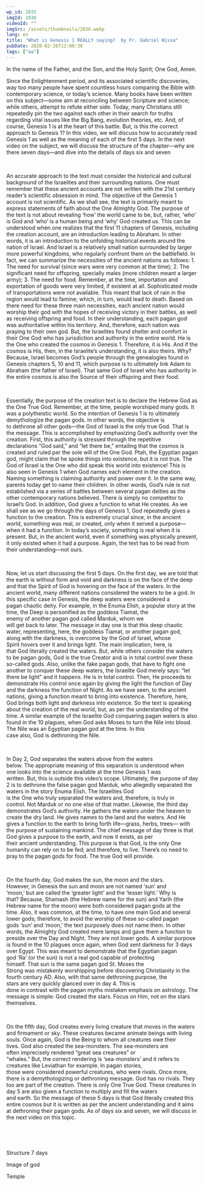 ```yaml
---
wp_id: 2035
imgId: 2036
videoId: ""
imgSrc: /assets/thumbnails/2036.webp
lang: en
title: "What is Genesis 1 REALLY saying?  by Fr. Gabriel Wissa"
pubDate: 2020-02-26T12:00:30
tags: ["aa"]
---
```


<!-- page: 6 -->

<p>In the name of the Father, and the Son, and the Holy Spirit; One God, Amen.</p>
<p>Since the Enlightenment period, and its associated scientific discoveries, way too many people have spent countless hours comparing the Bible with contemporary science, or today’s science. Many books have been written on this subject—some aim at reconciling between Scripture and science; while others, attempt to refute either side. Today, many Christians still repeatedly pin the two against each other in their search for truths regarding vital issues like the Big Bang, evolution theories, etc. And, of course, Genesis 1 is at the heart of this battle. But, is this the correct approach to Genesis 1? In this video, we will discuss how to accurately read Genesis 1 as well as the meaning of each of the first 5 days. In the next video on the subject, we will discuss the structure of the chapter—why are there seven days—and dive into the details of days six and seven</p>
<p>&nbsp;</p>
<p><span data-contrast="auto">An accurate approach to the text must consider the historical and cultural background of the Israelites and their surrounding nations. One must remember that these ancient accounts are not written with the 21</span><span data-contrast="auto">st</span><span data-contrast="auto"> century reader’s scientific obsession in mind. The objective of the Genesis 1 account is not scientific. As we shall see, the text is primarily meant to express statements of faith about the One Almighty God. The purpose of the text is not about revealing ‘how’ the world came to be, but, rather, ‘who’ is God and ‘who’ is a human being and ‘why’ God created us. This can be understood when one realizes that the first 11 chapters of Genesis, including the creation account, are an introduction leading to Abraham. In other words, it is an introduction to the unfolding historical events around the nation of Israel. And Israel is a relatively small nation surrounded by larger more powerful kingdoms, who regularly confront them on the battlefield. In fact, we can summarize the necessities of the ancient nations as follows: 1. The need for survival (since wars were very common at the time); 2. The significant need for offspring, specially males (more children meant a larger army); 3. The need for food. Remember, at the time, importation and exportation of goods were very limited, if existent at all. Sophisticated mode of transportations </span><span data-contrast="auto">were</span><span data-contrast="auto"> not available. This meant that lack of rain in the region would lead to </span><span data-contrast="auto">famine;</span><span data-contrast="auto"> which, in turn, would lead to death. Based on there need for these three main necessities, each ancient nation would worship their god with the hopes of receiving victory in their battles, as well as receiving offspring and food. In their understanding, each pagan god was authoritative within his territory. And, therefore, each nation was praying to their own god. </span><span data-contrast="auto">But,</span><span data-contrast="auto"> the Israelites found shelter and comfort in their One God who has jurisdiction and authority in the entire world. He is the One who created the cosmos in Genesis 1. Therefore, it is His. And if the cosmos is His, then, in the Israelite’s understanding, it is also theirs. Why? Because, Israel becomes God’s people through the genealogies found in Genesis chapters 5, 10 and 11, which purpose is to ultimately link Adam to Abraham (the father of Israel). That same God of Israel who has authority in the entire cosmos is also the Source of their offspring and their food. </span><span data-ccp-props="{&quot;201341983&quot;:0,&quot;335559739&quot;:200,&quot;335559740&quot;:276}" data-wac-het="1"> </span></p>
<p><span data-ccp-props="{&quot;201341983&quot;:0,&quot;335559739&quot;:200,&quot;335559740&quot;:276}" data-wac-het="1"> </span></p>
<p><span data-contrast="auto">Essentially, the purpose of the creation text is to declare the Hebrew God as the One True God. </span><span data-contrast="auto">Remember, at the time, people worshiped many gods. It was a polytheistic world.</span><span data-contrast="auto"> </span><span data-contrast="auto">So</span><span data-contrast="auto"> the</span><span data-contrast="auto"> intention </span><span data-contrast="auto">of Genesis 1 </span><span data-contrast="auto">is </span><span data-contrast="auto">to </span><span data-contrast="auto">ultimately demythologize the pagan </span><span data-contrast="auto">gods. In other words, </span><span data-contrast="auto">the</span><span data-contrast="auto"> objective is to</span><span data-contrast="auto"> </span><span data-contrast="auto">dethrone </span><span data-contrast="auto">all other</span><span data-contrast="auto"> gods</span><span data-contrast="auto">—the God of Israel is the only true God</span><span data-contrast="auto">.</span><span data-contrast="auto"> That is the message.</span><span data-contrast="auto"> Th</span><span data-contrast="auto">is </span><span data-contrast="auto">is accomplished by emphasizing God’s authority over the creation. First, this authority is stressed through the repetitive declaration</span><span data-contrast="auto">s</span><span data-contrast="auto"> “God said,” </span><span data-contrast="auto">and “let</span><span data-contrast="auto"> there be,” </span><span data-contrast="auto">entailing that the cosmos is created and ruled per the sole will of the One God.</span><span data-contrast="auto"> </span><span data-contrast="auto">Ptah, the </span><span data-contrast="auto">Egyptian pagan god</span><span data-contrast="auto">,</span><span data-contrast="auto"> might </span><span data-contrast="auto">claim</span><span data-contrast="auto"> that </span><span data-contrast="auto">he spoke things into existence, but </span><span data-contrast="auto">it is</span><span data-contrast="auto"> not true.</span><span data-contrast="auto"> The God of Israel </span><span data-contrast="auto">is the One who </span><span data-contrast="auto">did</span><span data-contrast="auto"> speak this world into existence</span><span data-contrast="auto">! </span><span data-contrast="auto">This is also</span><span data-contrast="auto"> seen</span><span data-contrast="auto"> </span><span data-contrast="auto">in Genesis 1</span><span data-contrast="auto"> when God names </span><span data-contrast="auto">each element </span><span data-contrast="auto">in</span><span data-contrast="auto"> the creation. Naming something is claiming authority and power over it. </span><span data-contrast="auto">In the </span><span data-contrast="auto">same way, parents today get to name their children. </span><span data-contrast="auto">In other words, God’s rule is not established via a series of battles between several pagan deities as the other contemporary nations believed. There is simply no competitor</span><span data-contrast="auto"> to Israel’s God</span><span data-contrast="auto">.</span><span data-contrast="auto"> In addition,</span><span data-contrast="auto"> God gives a function to what He creates.</span><span data-contrast="auto"> As we shall see as we go through the days of Genesis </span><span data-contrast="auto">1</span><span data-contrast="auto">, </span><span data-contrast="auto">God </span><span data-contrast="auto">repeatedly gives a function to the creation. This is extremely crucial </span><span data-contrast="auto">since</span><span data-contrast="auto">, in the ancient world, </span><span data-contrast="auto">something was </span><span data-contrast="auto">real, or created, only when it served a purpose</span><span data-contrast="auto">—when it had a function</span><span data-contrast="auto">. </span><span data-contrast="auto">In today’s society</span><span data-contrast="auto">, something is real when </span><span data-contrast="auto">it is present.</span><span data-contrast="auto"> But</span><span data-contrast="auto">, in the ancient world, even if something was physically present, it only exist</span><span data-contrast="auto">ed</span><span data-contrast="auto"> </span><span data-contrast="auto">when it ha</span><span data-contrast="auto">d</span><span data-contrast="auto"> a purpose. Again, the text </span><span data-contrast="auto">has to</span><span data-contrast="auto"> be read from the</span><span data-contrast="auto">ir</span><span data-contrast="auto"> </span><span data-contrast="auto">understanding</span><span data-contrast="auto">—not </span><span data-contrast="auto">ours.</span><span data-contrast="auto"> </span><span data-ccp-props="{&quot;201341983&quot;:0,&quot;335559739&quot;:200,&quot;335559740&quot;:276}" data-wac-het="1"> </span></p>
<p><span data-ccp-props="{&quot;201341983&quot;:0,&quot;335559739&quot;:200,&quot;335559740&quot;:276}" data-wac-het="1"> </span></p>
<p><span data-contrast="auto">Now, let us start </span><span data-contrast="auto">discussing the first 5 days. </span><span data-contrast="auto">On the first day, we are told that the earth is without form</span><span data-contrast="auto"> </span><span data-contrast="auto">and void and darkness </span><span data-contrast="auto">is</span><span data-contrast="auto"> on the face of the deep and that the Spirit of God is hovering on the face of the waters.</span><span data-contrast="auto"> In the ancient world, </span><span data-contrast="auto">many </span><span data-contrast="auto">different nations </span><span data-contrast="auto">considered the waters to be </span><span data-contrast="auto">a god. </span><span data-contrast="auto">In this specific case</span><span data-contrast="auto"> in Genesis</span><span data-contrast="auto">, t</span><span data-contrast="auto">he deep waters</span><span data-contrast="auto"> </span><span data-contrast="auto">were considered</span><span data-contrast="auto"> a pagan</span><span data-contrast="auto"> chaotic</span><span data-contrast="auto"> </span><span data-contrast="auto">deity</span><span data-contrast="auto">. </span><span data-contrast="auto">For example, i</span><span data-contrast="auto">n the </span><span data-contrast="auto">Enuma</span><span data-contrast="auto"> </span><span data-contrast="auto">Elish</span><span data-contrast="auto">, a popular</span><span data-contrast="auto"> </span><span data-contrast="auto">story</span><span data-contrast="auto"> at the time</span><span data-contrast="auto">, the Deep </span><span data-contrast="auto">is personified as the goddess Tiamat, the enemy </span><span data-contrast="auto">of </span><span data-contrast="auto">another </span><span data-contrast="auto">pagan god </span><span data-contrast="auto">called </span><span data-contrast="auto">Marduk</span><span data-contrast="auto">, </span><span data-contrast="auto">whom</span><span data-contrast="auto"> we will </span><span data-contrast="auto">get </span><span data-contrast="auto">back </span><span data-contrast="auto">to </span><span data-contrast="auto">later. </span><span data-contrast="auto">The message in day one is that </span><span data-contrast="auto">t</span><span data-contrast="auto">his deep </span><span data-contrast="auto">chaotic water</span><span data-contrast="auto">,</span><span data-contrast="auto"> </span><span data-contrast="auto">representing, here, the goddess Tiamat, or another pagan god, along </span><span data-contrast="auto">with </span><span data-contrast="auto">the </span><span data-contrast="auto">darkness</span><span data-contrast="auto">,</span><span data-contrast="auto"> </span><span data-contrast="auto">is overcome by the God of Israel, who</span><span data-contrast="auto">se Spirit</span><span data-contrast="auto"> </span><span data-contrast="auto">hovers over it</span><span data-contrast="auto"> and brings </span><span data-contrast="auto">light. </span><span data-contrast="auto">The main </span><span data-contrast="auto">implication</span><span data-contrast="auto">, here, is that </span><span data-contrast="auto">God</span><span data-contrast="auto"> literally created the waters. But, while others consider the waters to be pagan gods, God</span><span data-contrast="auto"> </span><span data-contrast="auto">is </span><span data-contrast="auto">the true Creator and is in </span><span data-contrast="auto">total control over </span><span data-contrast="auto">these so-called gods</span><span data-contrast="auto">. </span><span data-contrast="auto">Also, u</span><span data-contrast="auto">nlike the </span><span data-contrast="auto">fake </span><span data-contrast="auto">pagan gods, that </span><span data-contrast="auto">have to</span><span data-contrast="auto"> fight one another to conquer these deep waters, the Israelite </span><span data-contrast="auto">God </span><span data-contrast="auto">merely says</span><span data-contrast="auto">:</span><span data-contrast="auto"> </span><span data-contrast="auto">“let there be light”</span><span data-contrast="auto"> </span><span data-contrast="auto">and it </span><span data-contrast="auto">happens</span><span data-contrast="auto">. He is in total control.</span><span data-contrast="auto"> Then, He proceeds to demonstrate His control once again by </span><span data-contrast="auto">giving the light the function of Day and the darkness the function of Night. </span><span data-contrast="auto">As we have seen, </span><span data-contrast="auto">to the ancient nations, </span><span data-contrast="auto">giving a function</span><span data-contrast="auto"> </span><span data-contrast="auto">meant t</span><span data-contrast="auto">o bring into existence. </span><span data-contrast="auto">Therefore, h</span><span data-contrast="auto">e</span><span data-contrast="auto">re, God</span><span data-contrast="auto"> brings both </span><span data-contrast="auto">light and darkness </span><span data-contrast="auto">into existence.</span><span data-contrast="auto"> </span><span data-contrast="auto">So</span><span data-contrast="auto"> the text is speaking about the creation of the </span><span data-contrast="auto">real </span><span data-contrast="auto">world</span><span data-contrast="auto">, but, as per the understanding of the time.</span><span data-contrast="auto"> </span><span data-contrast="auto">A similar </span><span data-contrast="auto">example </span><span data-contrast="auto">of </span><span data-contrast="auto">the Israelite </span><span data-contrast="auto">God conquering </span><span data-contrast="auto">pagan waters is also found in the </span><span data-contrast="auto">10 plagues, when God asks Moses to </span><span data-contrast="auto">turn the Nile</span><span data-contrast="auto"> into blood. The Nile was an </span><span data-contrast="auto">Egyptian pagan god at the time</span><span data-contrast="auto">.</span><span data-contrast="auto"> </span><span data-contrast="auto">In this case</span><span data-contrast="auto"> also, </span><span data-contrast="auto">God </span><span data-contrast="auto">is </span><span data-contrast="auto">dethroning the Nile. </span><span data-ccp-props="{&quot;201341983&quot;:0,&quot;335559739&quot;:200,&quot;335559740&quot;:276}" data-wac-het="1"> </span></p>
<p><span data-ccp-props="{&quot;201341983&quot;:0,&quot;335559739&quot;:200,&quot;335559740&quot;:276}" data-wac-het="1"> </span></p>
<p><span data-contrast="auto">In Day 2, God separates the water</span><span data-contrast="auto">s above from the waters below. </span><span data-contrast="auto">The </span><span data-contrast="auto">appropriate</span><span data-contrast="auto"> meaning of this </span><span data-contrast="auto">separation </span><span data-contrast="auto">is understood when one </span><span data-contrast="auto">looks into</span><span data-contrast="auto"> the science </span><span data-contrast="auto">available</span><span data-contrast="auto"> at the time</span><span data-contrast="auto"> </span><span data-contrast="auto">Genesis 1 </span><span data-contrast="auto">was written. </span><span data-contrast="auto">But,</span><span data-contrast="auto"> this is outside </span><span data-contrast="auto">t</span><span data-contrast="auto">his video</span><span data-contrast="auto">’s scope</span><span data-contrast="auto">.</span><span data-contrast="auto"> </span><span data-contrast="auto">U</span><span data-contrast="auto">ltimately, the </span><span data-contrast="auto">purpose of day 2 </span><span data-contrast="auto">is to dethrone the </span><span data-contrast="auto">false</span><span data-contrast="auto"> </span><span data-contrast="auto">pagan god </span><span data-contrast="auto">Marduk</span><span data-contrast="auto">,</span><span data-contrast="auto"> who allegedly separated the waters</span><span data-contrast="auto"> in the </span><span data-contrast="auto">story </span><span data-contrast="auto">Enuma </span><span data-contrast="auto">Elish</span><span data-contrast="auto">. </span><span data-contrast="auto">The Israelites God is </span><span data-contrast="auto">the </span><span data-contrast="auto">One </span><span data-contrast="auto">who </span><span data-contrast="auto">truly </span><span data-contrast="auto">separated the waters and, therefore, is truly </span><span data-contrast="auto">in control</span><span data-contrast="auto">. </span><span data-contrast="auto">Not </span><span data-contrast="auto">Marduk</span><span data-contrast="auto"> or </span><span data-contrast="auto">no</span><span data-contrast="auto"> one else</span><span data-contrast="auto"> of that matter</span><span data-contrast="auto">.</span><span data-contrast="auto"> </span><span data-contrast="auto">Likewise, the third day demonstrates God’s authority. He gathers the waters under the heaven to create the dry land. He gives names to the land and the waters. And He gives </span><span data-contrast="auto">a function</span><span data-contrast="auto"> to the earth to bring forth life</span><span data-contrast="auto">—</span><span data-contrast="auto">grass, herbs, trees</span><span data-contrast="auto">—</span><span data-contrast="auto"> </span><span data-contrast="auto">with the purpose of </span><span data-contrast="auto">sustain</span><span data-contrast="auto">ing</span><span data-contrast="auto"> mankind. The chief message of day three is that God </span><span data-contrast="auto">g</span><span data-contrast="auto">ives</span><span data-contrast="auto"> a purpose to the earth, and now</span><span data-contrast="auto"> it exists</span><span data-contrast="auto">,</span><span data-contrast="auto"> as per their </span><span data-contrast="auto">ancient </span><span data-contrast="auto">understanding</span><span data-contrast="auto">.</span><span data-contrast="auto"> </span><span data-contrast="auto">This purpose is that </span><span data-contrast="auto">God, </span><span data-contrast="auto">is the </span><span data-contrast="auto">only </span><span data-contrast="auto">One humanity can rely on to be fed; and therefore, to live.</span><span data-contrast="auto"> </span><span data-contrast="auto">There’s no need to pray to the pagan gods for food. </span><span data-contrast="auto">The true God will provide. </span><span data-ccp-props="{&quot;201341983&quot;:0,&quot;335559739&quot;:200,&quot;335559740&quot;:276}" data-wac-het="1"> </span></p>
<p><span data-ccp-props="{&quot;201341983&quot;:0,&quot;335559739&quot;:200,&quot;335559740&quot;:276}" data-wac-het="1"> </span></p>
<p><span data-contrast="auto">On the fourth day, God makes the sun, the moon and the stars. However, </span><span data-contrast="auto">in</span><span data-contrast="auto"> Genesis </span><span data-contrast="auto">the sun and moon are not named</span><span data-contrast="auto"> ‘sun’ and ‘moon</span><span data-contrast="auto">,</span><span data-contrast="auto">’</span><span data-contrast="auto"> but </span><span data-contrast="auto">are called the </span><span data-contrast="auto">‘</span><span data-contrast="auto">greater light</span><span data-contrast="auto">’</span><span data-contrast="auto"> and the </span><span data-contrast="auto">‘</span><span data-contrast="auto">lesser light.</span><span data-contrast="auto">’</span><span data-contrast="auto"> </span><span data-contrast="auto">Why is that? </span><span data-contrast="auto">Because, Shamash (</span><span data-contrast="auto">the Hebrew name for </span><span data-contrast="auto">the </span><span data-contrast="auto">sun) and </span><span data-contrast="auto">Yarih</span><span data-contrast="auto"> (</span><span data-contrast="auto">the Hebrew name for </span><span data-contrast="auto">the </span><span data-contrast="auto">moon) were</span><span data-contrast="auto"> both</span><span data-contrast="auto"> </span><span data-contrast="auto">considered </span><span data-contrast="auto">pagan gods</span><span data-contrast="auto"> at the time</span><span data-contrast="auto">. </span><span data-contrast="auto">Also</span><span data-contrast="auto">, </span><span data-contrast="auto">it </span><span data-contrast="auto">was common</span><span data-contrast="auto">,</span><span data-contrast="auto"> </span><span data-contrast="auto">at the time</span><span data-contrast="auto">,</span><span data-contrast="auto"> to have one main God and several lower gods; t</span><span data-contrast="auto">herefore, </span><span data-contrast="auto">to avoid </span><span data-contrast="auto">the </span><span data-contrast="auto">worship of th</span><span data-contrast="auto">ese so-called pagan gods</span><span data-contrast="auto"> ‘sun’ and ‘moon</span><span data-contrast="auto">,</span><span data-contrast="auto">’</span><span data-contrast="auto"> the text </span><span data-contrast="auto">purposely </span><span data-contrast="auto">does not name them</span><span data-contrast="auto">. In other words, the Almighty God created mere lamps and gave them </span><span data-contrast="auto">a function</span><span data-contrast="auto"> to preside over the Day and Night</span><span data-contrast="auto">. They are not </span><span data-contrast="auto">lower </span><span data-contrast="auto">gods. </span><span data-contrast="auto">A similar purpose is found in the </span><span data-contrast="auto">10 plagues once again, when God sent darkness for 3 days over Egypt</span><span data-contrast="auto">. This was meant to demonstrate </span><span data-contrast="auto">that</span><span data-contrast="auto"> the Egyptian pagan god </span><span data-contrast="auto">‘</span><span data-contrast="auto">Ra</span><span data-contrast="auto">’</span><span data-contrast="auto"> </span><span data-contrast="auto">(or the sun) is not a </span><span data-contrast="auto">real </span><span data-contrast="auto">god</span><span data-contrast="auto"> capable of protecting himself</span><span data-contrast="auto">. </span><span data-contrast="auto">That </span><span data-contrast="auto">sun </span><span data-contrast="auto">is the same </span><span data-contrast="auto">pagan </span><span data-contrast="auto">god St. Moses the Strong </span><span data-contrast="auto">was </span><span data-contrast="auto">mistakenly</span><span data-contrast="auto"> worshipping</span><span data-contrast="auto"> before discovering Christianity</span><span data-contrast="auto"> </span><span data-contrast="auto">in the fourth century</span><span data-contrast="auto"> AD</span><span data-contrast="auto">. </span><span data-contrast="auto">Also, with th</span><span data-contrast="auto">at</span><span data-contrast="auto"> same </span><span data-contrast="auto">dethroning</span><span data-contrast="auto"> purpose, </span><span data-contrast="auto">the stars </span><span data-contrast="auto">are </span><span data-contrast="auto">very </span><span data-contrast="auto">quickly glanced over in </span><span data-contrast="auto">day 4</span><span data-contrast="auto">. This is done </span><span data-contrast="auto">in</span><span data-contrast="auto"> contrast</span><span data-contrast="auto"> </span><span data-contrast="auto">with </span><span data-contrast="auto">the </span><span data-contrast="auto">pagan </span><span data-contrast="auto">myths</span><span data-contrast="auto"> </span><span data-contrast="auto">mistaken</span><span data-contrast="auto"> </span><span data-contrast="auto">emphasis</span><span data-contrast="auto"> </span><span data-contrast="auto">on </span><span data-contrast="auto">astrology.</span><span data-contrast="auto"> The message</span><span data-contrast="auto"> is simple: God created the stars.</span><span data-contrast="auto"> </span><span data-contrast="auto">Focus on Him, not on the stars themselves.</span><span data-ccp-props="{&quot;201341983&quot;:0,&quot;335559739&quot;:200,&quot;335559740&quot;:276}" data-wac-het="1"> </span></p>
<p><span data-ccp-props="{&quot;201341983&quot;:0,&quot;335559739&quot;:200,&quot;335559740&quot;:276}" data-wac-het="1"> </span></p>
<p><span data-contrast="auto">On the fifth day, God creates every living creature that moves in the waters and firmament</span><span data-contrast="auto"> or sky</span><span data-contrast="auto">. These creatures became animate beings with living souls. Once again, </span><span data-contrast="auto">God</span><span data-contrast="auto"> is the Being to whom all creatures owe their lives. </span><span data-contrast="auto">God also</span><span data-contrast="auto"> created the sea-monsters</span><span data-contrast="auto">.</span><span data-contrast="auto"> </span><span data-contrast="auto">T</span><span data-contrast="auto">h</span><span data-contrast="auto">e sea-monsters are often </span><span data-contrast="auto">imprecisely rendered</span><span data-contrast="auto"> “great sea creatures” </span><span data-contrast="auto">or “whales</span><span data-contrast="auto">.</span><span data-contrast="auto">”</span><span data-contrast="auto"> </span><span data-contrast="auto">But,</span><span data-contrast="auto"> </span><span data-contrast="auto">the </span><span data-contrast="auto">correct </span><span data-contrast="auto">rendering is </span><span data-contrast="auto">‘</span><span data-contrast="auto">sea-monsters</span><span data-contrast="auto">’</span><span data-contrast="auto"> and it refers to creatures like </span><span data-contrast="auto">Leviathan </span><span data-contrast="auto">for example</span><span data-contrast="auto">. In pagan </span><span data-contrast="auto">stories</span><span data-contrast="auto">, those </span><span data-contrast="auto">were</span><span data-contrast="auto"> considered powerful creatures, who </span><span data-contrast="auto">were</span><span data-contrast="auto"> rivals. </span><span data-contrast="auto">Once </span><span data-contrast="auto">more, the</span><span data-contrast="auto">re is a</span><span data-contrast="auto"> demythologizing </span><span data-contrast="auto">or dethroning </span><span data-contrast="auto">message. God has no rivals. </span><span data-contrast="auto">They too </span><span data-contrast="auto">are </span><span data-contrast="auto">part of the creation</span><span data-contrast="auto">.</span><span data-contrast="auto"> There is </span><span data-contrast="auto">only</span><span data-contrast="auto"> One True God.</span><span data-contrast="auto"> </span><span data-contrast="auto">The</span><span data-contrast="auto">se creatures in day 5 </span><span data-contrast="auto">are </span><span data-contrast="auto">also </span><span data-contrast="auto">given a function </span><span data-contrast="auto">to multiply and fill the </span><span data-contrast="auto">waters and </span><span data-contrast="auto">earth. </span><span data-contrast="auto">So</span><span data-contrast="auto"> the message of these 5 days is that God literally created this entire cosmos but it is written as per the ancient understanding and it aims at dethroning their pagan gods. </span><span data-contrast="auto">As of </span><span data-contrast="auto">days</span><span data-contrast="auto"> six and seven, we </span><span data-contrast="auto">will discuss i</span><span data-contrast="none">n the next video on </span><span data-contrast="none">this topic</span><span data-contrast="none">.</span><span data-ccp-props="{&quot;201341983&quot;:0,&quot;335559739&quot;:0,&quot;335559740&quot;:240}" data-wac-het="1"> </span></p>
<p><span data-ccp-props="{&quot;201341983&quot;:0,&quot;335559739&quot;:200,&quot;335559740&quot;:276}" data-wac-het="1"> </span></p>
<p><span data-ccp-props="{&quot;201341983&quot;:0,&quot;335559739&quot;:200,&quot;335559740&quot;:276}" data-wac-het="1"> </span></p>
<p><span data-contrast="auto">Structure 7 days</span><span data-ccp-props="{&quot;201341983&quot;:0,&quot;335559739&quot;:200,&quot;335559740&quot;:276}" data-wac-het="1"> </span></p>
<p><span data-contrast="auto">Image of god</span><span data-ccp-props="{&quot;201341983&quot;:0,&quot;335559739&quot;:200,&quot;335559740&quot;:276}" data-wac-het="1"> </span></p>
<p><span data-contrast="auto">Temple</span><span data-ccp-props="{&quot;201341983&quot;:0,&quot;335559739&quot;:200,&quot;335559740&quot;:276}" data-wac-het="1"> </span></p>
<p><span data-ccp-props="{&quot;201341983&quot;:0,&quot;335559739&quot;:200,&quot;335559740&quot;:276}" data-wac-het="1"> </span></p>
<p><span data-ccp-props="{&quot;201341983&quot;:0,&quot;335559739&quot;:200,&quot;335559740&quot;:276}" data-wac-het="1"> </span></p>
